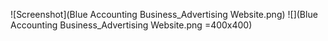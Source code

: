 ![Screenshot](Blue Accounting Business_Advertising Website.png)
![](Blue Accounting Business_Advertising Website.png =400x400)

